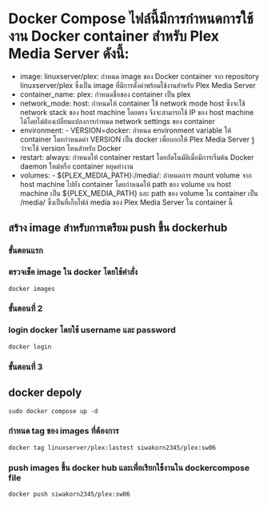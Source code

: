 # Docker Compose ไฟล์นี้มีการกำหนดการใช้งาน Docker container สำหรับ Plex Media Server ดังนี้:

* image: linuxserver/plex: กำหนด image ของ Docker container จาก repository linuxserver/plex ซึ่งเป็น image ที่มีการตั้งค่าพร้อมใช้งานสำหรับ Plex Media Server
* container_name: plex: กำหนดชื่อของ container เป็น plex
* network_mode: host: กำหนดให้ container ใช้ network mode host ซึ่งจะใช้ network stack ของ host machine โดยตรง จึงจะสามารถใช้ IP ของ host machine ได้โดยไม่ต้องเปลี่ยนแปลงการกำหนด network settings ของ container
* environment: - VERSION=docker: กำหนด environment variable ให้ container โดยกำหนดค่า VERSION เป็น docker เพื่อบอกให้ Plex Media Server รู้ว่าจะใช้ version ไหนสำหรับ Docker
* restart: always: กำหนดให้ container restart โดยอัตโนมัติเมื่อมีการเริ่มต้น Docker daemon ใหม่หรือ container หยุดทำงาน
* volumes: - ${PLEX_MEDIA_PATH}:/media/: กำหนดการ mount volume จาก host machine ไปยัง container โดยกำหนดให้ path ของ volume บน host machine เป็น ${PLEX_MEDIA_PATH} และ path ของ volume ใน container เป็น /media/ ซึ่งเป็นที่เก็บไฟล์ media ของ Plex Media Server ใน container นี้

## สร้าง image สำหรับการเตรียม push ขึ้น dockerhub

### ขั้นตอนแรก

### ตรวจเช็ค image ใน docker โดยใช้คำสั่ง

```
docker images
```

### ขั้นตอนที่ 2

### login docker โดยใช้  username และ password

```
docker login
```
### ขั้นตอนที่ 3 

## docker depoly

```
sudo docker compose up -d
```

### กำหนด tag ของ images ที่ต้องการ

```
docker tag linuxserver/plex:lastest siwakorn2345/plex:sw06
```
 
### push images ขึ้น docker hub และเพื่อเรียกใช้้งานใน dockercompose file

```
docker push siwakorn2345/plex:sw06
```

